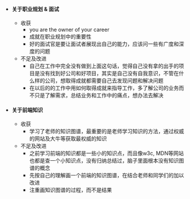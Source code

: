 * #### 关于职业规划 & 面试
   * 收获
      * you are the owner of your career
      * 成就在职业规划中的重要性
      * 好的面试官是要让面试者展现出自己的能力，应该问一些有广度和深度的问题
   * 不足及改进
      * 自己在工作中完全没有做到上面这句话，觉得自己没有拿的出手的项目是没有找到好公司和好项目，其实是自己没有自我意识，不管在什么样的公司，想取得成就都需要自己去发现问题和解决问题
      * 在以后的的工作中用如何取得成就来指导工作，多了解公司的业务而不只是了解需求，总结业务和工作中的痛点，想办法去解决
* #### 关于前端知识
   * 收获
      * 学习了老师的知识图谱，最重要的是老师学习知识的方法，通过权威的网站及大牛等获取最权威的知识
   * 不足及改进
      * 之前学习前端的知识都是一些小的知识点，而且像w3c,  MDN等网站也都是查一个小知识点，没有归纳总结过，脑子里面根本没有知识图谱的概念
      * 先按自己的理解画一个前端的知识图谱，在结合老师和同学们的加以改进
      * 注重画知识图谱的过程，而不是结果

